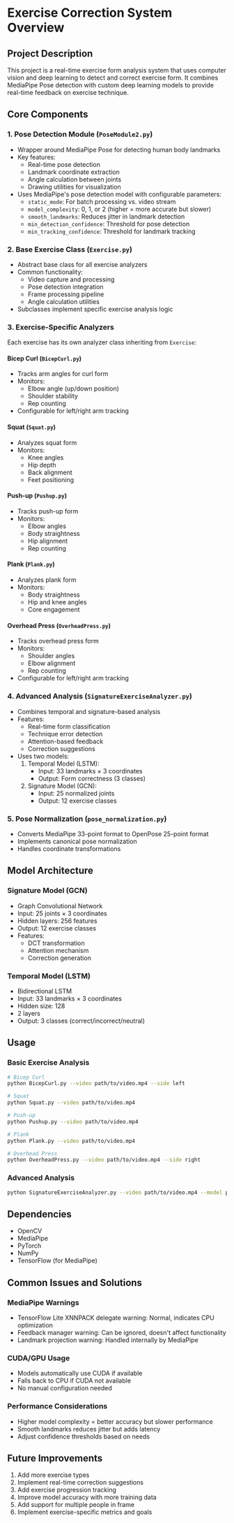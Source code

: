 # Exercise Correction System Overview

## Project Description
This project is a real-time exercise form analysis system that uses computer vision and deep learning to detect and correct exercise form. It combines MediaPipe Pose detection with custom deep learning models to provide real-time feedback on exercise technique.

## Core Components

### 1. Pose Detection Module (`PoseModule2.py`)
- Wrapper around MediaPipe Pose for detecting human body landmarks
- Key features:
  - Real-time pose detection
  - Landmark coordinate extraction
  - Angle calculation between joints
  - Drawing utilities for visualization
- Uses MediaPipe's pose detection model with configurable parameters:
  - `static_mode`: For batch processing vs. video stream
  - `model_complexity`: 0, 1, or 2 (higher = more accurate but slower)
  - `smooth_landmarks`: Reduces jitter in landmark detection
  - `min_detection_confidence`: Threshold for pose detection
  - `min_tracking_confidence`: Threshold for landmark tracking

### 2. Base Exercise Class (`Exercise.py`)
- Abstract base class for all exercise analyzers
- Common functionality:
  - Video capture and processing
  - Pose detection integration
  - Frame processing pipeline
  - Angle calculation utilities
- Subclasses implement specific exercise analysis logic

### 3. Exercise-Specific Analyzers
Each exercise has its own analyzer class inheriting from `Exercise`:

#### Bicep Curl (`BicepCurl.py`)
- Tracks arm angles for curl form
- Monitors:
  - Elbow angle (up/down position)
  - Shoulder stability
  - Rep counting
- Configurable for left/right arm tracking

#### Squat (`Squat.py`)
- Analyzes squat form
- Monitors:
  - Knee angles
  - Hip depth
  - Back alignment
  - Feet positioning

#### Push-up (`Pushup.py`)
- Tracks push-up form
- Monitors:
  - Elbow angles
  - Body straightness
  - Hip alignment
  - Rep counting

#### Plank (`Plank.py`)
- Analyzes plank form
- Monitors:
  - Body straightness
  - Hip and knee angles
  - Core engagement

#### Overhead Press (`OverheadPress.py`)
- Tracks overhead press form
- Monitors:
  - Shoulder angles
  - Elbow alignment
  - Rep counting
- Configurable for left/right arm tracking

### 4. Advanced Analysis (`SignatureExerciseAnalyzer.py`)
- Combines temporal and signature-based analysis
- Features:
  - Real-time form classification
  - Technique error detection
  - Attention-based feedback
  - Correction suggestions
- Uses two models:
  1. Temporal Model (LSTM):
     - Input: 33 landmarks × 3 coordinates
     - Output: Form correctness (3 classes)
  2. Signature Model (GCN):
     - Input: 25 normalized joints
     - Output: 12 exercise classes

### 5. Pose Normalization (`pose_normalization.py`)
- Converts MediaPipe 33-point format to OpenPose 25-point format
- Implements canonical pose normalization
- Handles coordinate transformations

## Model Architecture

### Signature Model (GCN)
- Graph Convolutional Network
- Input: 25 joints × 3 coordinates
- Hidden layers: 256 features
- Output: 12 exercise classes
- Features:
  - DCT transformation
  - Attention mechanism
  - Correction generation

### Temporal Model (LSTM)
- Bidirectional LSTM
- Input: 33 landmarks × 3 coordinates
- Hidden size: 128
- 2 layers
- Output: 3 classes (correct/incorrect/neutral)

## Usage

### Basic Exercise Analysis
```bash
# Bicep Curl
python BicepCurl.py --video path/to/video.mp4 --side left

# Squat
python Squat.py --video path/to/video.mp4

# Push-up
python Pushup.py --video path/to/video.mp4

# Plank
python Plank.py --video path/to/video.mp4

# Overhead Press
python OverheadPress.py --video path/to/video.mp4 --side right
```

### Advanced Analysis
```bash
python SignatureExerciseAnalyzer.py --video path/to/video.mp4 --model path/to/model.pth
```

## Dependencies
- OpenCV
- MediaPipe
- PyTorch
- NumPy
- TensorFlow (for MediaPipe)

## Common Issues and Solutions

### MediaPipe Warnings
- TensorFlow Lite XNNPACK delegate warning: Normal, indicates CPU optimization
- Feedback manager warning: Can be ignored, doesn't affect functionality
- Landmark projection warning: Handled internally by MediaPipe

### CUDA/GPU Usage
- Models automatically use CUDA if available
- Falls back to CPU if CUDA not available
- No manual configuration needed

### Performance Considerations
- Higher model complexity = better accuracy but slower performance
- Smooth landmarks reduces jitter but adds latency
- Adjust confidence thresholds based on needs

## Future Improvements
1. Add more exercise types
2. Implement real-time correction suggestions
3. Add exercise progression tracking
4. Improve model accuracy with more training data
5. Add support for multiple people in frame
6. Implement exercise-specific metrics and goals 